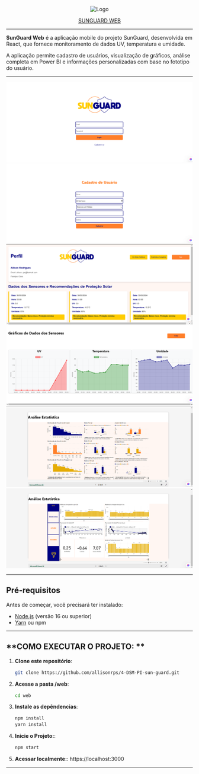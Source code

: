 <p align="center">
  <img src="../design/logoblack.png" alt="Logo" width="400"/>
</p>

<p align="center">
  <a href="https://sun-guard.vercel.app">SUNGUARD WEB</a>
</p>

---

**SunGuard Web** 
é a aplicação mobile do projeto SunGuard, desenvolvida em React, que fornece monitoramento de dados UV, temperatura e umidade. 

A aplicação permite cadastro de usuários, visualização de gráficos, análise completa em Power BI e informações personalizadas com base no fototipo do usuário.

---

![Tela de Login](../prints/web-login.png)
![Tela de Cadastro](../prints/web-cadastro.png)
![Tela de Perfil](../prints/web-perfil.png)
![Tela de Gráficos](../prints/web-graficos.png)
![Tela de Estatística 1](../prints/web-estatisticas1.png)
![Tela de Estatística 2](../prints/web-estatisticas2.png)

---

## **Pré-requisitos**

Antes de começar, você precisará ter instalado:

- [Node.js](https://nodejs.org/) (versão 16 ou superior)
- [Yarn](https://classic.yarnpkg.com/lang/en/docs/install/) ou npm

---

## **COMO EXECUTAR O PROJETO: **

1. **Clone este repositório**:
   ```bash
   git clone https://github.com/allisonrps/4-DSM-PI-sun-guard.git

2. **Acesse a pasta /web**:
   ```bash
   cd web

3. **Instale as depêndencias**:
   ```bash
   npm install
   yarn install

4. **Inicie o Projeto:**:
   ```bash
   npm start

5. **Acessar localmente:**:
   https://localhost:3000

---


